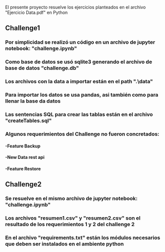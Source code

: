 El presente proyecto resuelve los ejercicios planteados en el archivo "Ejercicio Data.pdf" en Python

## Challenge1 
### Por simplicidad se realizó un código en un archivo de jupyter notebook: "challenge.ipynb"
### Como base de datos se usó sqlite3 generando el archivo de base de datos "challenge.db"
### Los archivos con la data a importar están en el path ".\data\"
### Para importar los datos se usa pandas, asi también como para llenar la base da datos
### Las sentencias SQL para crear las tablas están en el archivo "createTables.sql"
### Algunos requerimientos del Challenge no fueron concretados:
#### -Feature Backup
#### -New Data rest api
#### -Feature Restore
## Challenge2
### Se resuelve en el mismo archivo de jupyter notebook: "challenge.ipynb"
### Los archivos "resumen1.csv" y "resumen2.csv" son el resultado de los requerimientos 1 y 2 del challenge 2
### En el archivo "requirements.txt" están los módulos necesarios que deben ser instalados en el ambiente python
